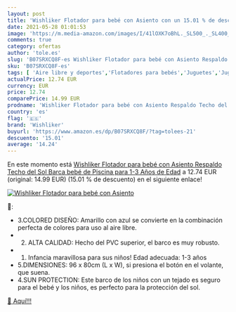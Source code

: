 ```yaml
---
layout: post
title: 'Wishliker Flotador para bebé con Asiento con un 15.01 % de descuento'
date: 2021-05-28 01:01:53
image: 'https://m.media-amazon.com/images/I/41lOXK7oBhL._SL500_._SL400_.jpg'
comments: true
category: ofertas
author: 'tole.es'
slug: 'B07SRXCQ8F-es Wishliker Flotador para bebé con Asiento Respaldo Techo...'
sku: 'B07SRXCQ8F-es'
tags: [ 'Aire libre y deportes','Flotadores para bebés','Juguetes','Juguetes y juegos','Piscinas de jardín y juegos acuáticos','bebé','wishliker', ]
actualPrice: 12.74 EUR
currency: EUR
price: 12.74
comparePrice: 14.99 EUR
prodname: 'Wishliker Flotador para bebé con Asiento Respaldo Techo del Sol Barca bebé de Piscina para 1-3 Años de Edad'
country: 'es'
flag: '🇪🇸'
brand: 'Wishliker'
buyurl: 'https://www.amazon.es/dp/B07SRXCQ8F/?tag=tolees-21'
descuento: '15.01'
average: '14.24'
---
```


En este momento está [Wishliker Flotador para bebé con Asiento Respaldo Techo del Sol Barca bebé de Piscina para 1-3 Años de Edad](https://www.amazon.es/dp/B07SRXCQ8F/?tag=tolees-21) a 12.74 EUR (original: 14.99 EUR) (15.01 %  de descuento) en el siguiente enlace!

[![Wishliker Flotador para bebé con Asiento](https://m.media-amazon.com/images/I/41lOXK7oBhL._SL500_._SL400_.jpg)](https://www.amazon.es/dp/B07SRXCQ8F/?tag=tolees-21)

🔎:

- 3.COLORED DISEÑO: Amarillo con azul se convierte en la combinación perfecta de colores para uso al aire libre.
- 2. ALTA CALIDAD: Hecho del PVC superior, el barco es muy robusto.
- 1. Infancia maravillosa para sus niños! Edad adecuada: 1-3 años
- 5.DIMENSIONES: 96 x 80cm (L x W), si presiona el botón en el volante, que suena.
- 4.SUN PROTECTION: Este barco de los niños con un tejado es seguro para el bebé y los niños, es perfecto para la protección del sol.

[🛒 Aquí!!!](https://www.amazon.es/dp/B07SRXCQ8F/?tag=tolees-21)
